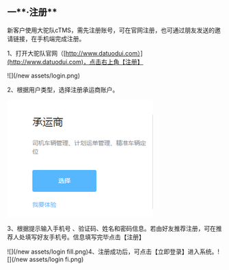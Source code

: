 ## 一**·注册**

新客户使用大驼队cTMS，需先注册账号，可在官网注册，也可通过朋友发送的邀请链接，在手机端完成注册。

1、打开大驼队官网（[http://www.datuodui.com）](http://www.datuodui.com)，点击右上角【注册】

![](/new assets/login.png)

2、根据用户类型，选择注册承运商账户。

![](/nassets/c1-6.png)

3、根据提示输入手机号 、验证码、姓名和密码信息。若由好友推荐注册，可在推荐人处填写好友手机号。信息填写完毕点击【注册】

![](/new assets/login fill.png)4、注册成功后，可点击【立即登录】进入系统。![](/new assets/login fi.png)

